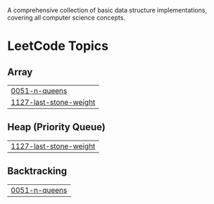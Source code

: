 A comprehensive collection of basic data structure implementations, covering all computer science concepts.
<!---LeetCode Topics Start-->
# LeetCode Topics
## Array
|  |
| ------- |
| [0051-n-queens](https://github.com/itsmesona09/DSA/tree/master/0051-n-queens) |
| [1127-last-stone-weight](https://github.com/itsmesona09/DSA/tree/master/1127-last-stone-weight) |
## Heap (Priority Queue)
|  |
| ------- |
| [1127-last-stone-weight](https://github.com/itsmesona09/DSA/tree/master/1127-last-stone-weight) |
## Backtracking
|  |
| ------- |
| [0051-n-queens](https://github.com/itsmesona09/DSA/tree/master/0051-n-queens) |
<!---LeetCode Topics End-->